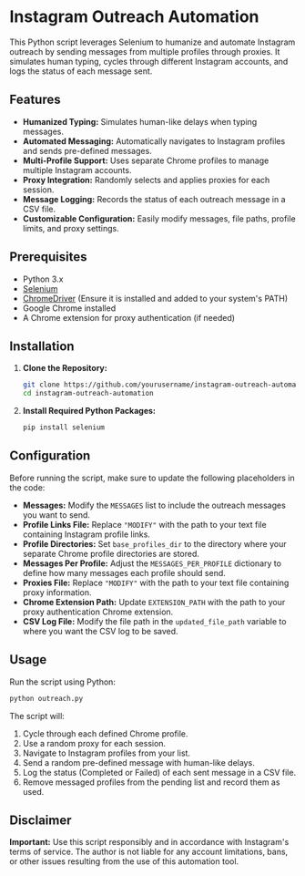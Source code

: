 # Instagram Outreach Automation

This Python script leverages Selenium to humanize and automate Instagram outreach by sending messages from multiple profiles through proxies. It simulates human typing, cycles through different Instagram accounts, and logs the status of each message sent.

## Features

- **Humanized Typing:** Simulates human-like delays when typing messages.
- **Automated Messaging:** Automatically navigates to Instagram profiles and sends pre-defined messages.
- **Multi-Profile Support:** Uses separate Chrome profiles to manage multiple Instagram accounts.
- **Proxy Integration:** Randomly selects and applies proxies for each session.
- **Message Logging:** Records the status of each outreach message in a CSV file.
- **Customizable Configuration:** Easily modify messages, file paths, profile limits, and proxy settings.

## Prerequisites

- Python 3.x
- [Selenium](https://pypi.org/project/selenium/)
- [ChromeDriver](https://chromedriver.chromium.org/) (Ensure it is installed and added to your system's PATH)
- Google Chrome installed
- A Chrome extension for proxy authentication (if needed)

## Installation

1. **Clone the Repository:**

   ```bash
   git clone https://github.com/yourusername/instagram-outreach-automation.git
   cd instagram-outreach-automation
   ```

2. **Install Required Python Packages:**

   ```bash
   pip install selenium
   ```

## Configuration

Before running the script, make sure to update the following placeholders in the code:

- **Messages:** Modify the `MESSAGES` list to include the outreach messages you want to send.
- **Profile Links File:** Replace `"MODIFY"` with the path to your text file containing Instagram profile links.
- **Profile Directories:** Set `base_profiles_dir` to the directory where your separate Chrome profile directories are stored.
- **Messages Per Profile:** Adjust the `MESSAGES_PER_PROFILE` dictionary to define how many messages each profile should send.
- **Proxies File:** Replace `"MODIFY"` with the path to your text file containing proxy information.
- **Chrome Extension Path:** Update `EXTENSION_PATH` with the path to your proxy authentication Chrome extension.
- **CSV Log File:** Modify the file path in the `updated_file_path` variable to where you want the CSV log to be saved.

## Usage

Run the script using Python:

```bash
python outreach.py
```

The script will:

1. Cycle through each defined Chrome profile.
2. Use a random proxy for each session.
3. Navigate to Instagram profiles from your list.
4. Send a random pre-defined message with human-like delays.
5. Log the status (Completed or Failed) of each sent message in a CSV file.
6. Remove messaged profiles from the pending list and record them as used.

## Disclaimer

**Important:** Use this script responsibly and in accordance with Instagram's terms of service. The author is not liable for any account limitations, bans, or other issues resulting from the use of this automation tool.
